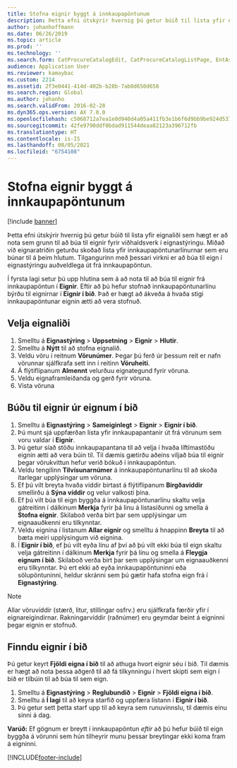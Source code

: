```yaml
---
title: Stofna eignir byggt á innkaupapöntunum
description: Þetta efni útskýrir hvernig þú getur búið til lista yfir eignaliði sem hægt er að nota sem grunn til að búa til eignir fyrir viðhaldsverk í eignastýringu.
author: johanhoffmann
ms.date: 06/26/2019
ms.topic: article
ms.prod: ''
ms.technology: ''
ms.search.form: CatProcureCatalogEdit, CatProcureCatalogListPage, EntAssetObjectItem, EntAssetPendingAssets
audience: Application User
ms.reviewer: kamaybac
ms.custom: 2214
ms.assetid: 2f3e0441-414d-402b-b28b-7ab0d650d658
ms.search.region: Global
ms.author: johanho
ms.search.validFrom: 2016-02-28
ms.dyn365.ops.version: AX 7.0.0
ms.openlocfilehash: c5068712a7ea1e0d940d4a05a411fb3e1b6f6d9bb9be924d5375b16676561ea1
ms.sourcegitcommit: 42fe9790ddf0bdad911544deaa82123a396712fb
ms.translationtype: HT
ms.contentlocale: is-IS
ms.lasthandoff: 08/05/2021
ms.locfileid: "6754108"
---
```

# <a name="create-assets-based-on-purchase-orders"></a>Stofna eignir byggt á innkaupapöntunum

[!include [banner](../../includes/banner.md)]

 

Þetta efni útskýrir hvernig þú getur búið til lista yfir eignaliði sem hægt er að nota sem grunn til að búa til eignir fyrir viðhaldsverk í eignastýringu. Miðað við eignaratriðin geturðu skoðað lista yfir innkaupapöntunarlínurnar sem eru búnar til á þeim hlutum. Tilgangurinn með þessari virkni er að búa til eign í eignastýringu auðveldlega út frá innkaupapöntun.

Í fyrsta lagi setur þú upp hlutina sem á að nota til að búa til eignir frá innkaupapöntun í **Eignir**. Eftir að þú hefur stofnað innkaupapöntunarlínu býrðu til eignirnar í **Eignir í bið**. Það er hægt að ákveða á hvaða stigi innkaupapöntunar eignin ætti að vera stofnuð.


## <a name="select-asset-items"></a>Velja eignaliði

1. Smelltu á **Eignastýring** > **Uppsetning** > **Eignir** > **Hlutir**.
2. Smelltu á **Nýtt** til að stofna eignalið.
3. Veldu vöru í reitnum **Vörunúmer**. Þegar þú ferð úr þessum reit er nafn vörunnar sjálfkrafa sett inn í reitinn **Vöruheiti**.
4. Á flýtiflipanum **Almennt** velurðuu eignategund fyrir vöruna.
5. Veldu eignaframleiðanda og gerð fyrir vöruna.
6. Vista vöruna


## <a name="create-assets-from-pending-assets"></a>Búðu til eignir úr eignum í bið

1. Smelltu á **Eignastýring** > **Sameiginlegt** > **Eignir** > **Eignir í bið**.
2. Þú munt sjá uppfærðan lista yfir innkaupapantanir út frá vörunum sem voru valdar í **Eignir**.
3. Þú getur síað stöðu innkaupapantana til að velja í hvaða líftímastöðu eignin ætti að vera búin til. Til dæmis gætirðu aðeins viljað búa til eignir þegar vörukvittun hefur verið bókuð í innkaupapöntun.
4. Veldu tengilinn **Tilvísunarnúmer** á innkaupapöntunarlínu til að skoða ítarlegar upplýsingar um vöruna.
5. Ef þú vilt breyta hvaða víddir birtast á flýtiflipanum **Birgðavíddir** smellirðu á **Sýna víddir** og velur valkosti þína.
6. Ef þú vilt búa til eign byggða á innkaupapöntunarlínu skaltu velja gátreitinn í dálkinum **Merkja** fyrir þá línu á listasíðunni og smella á **Stofna eignir**. Skilaboð verða birt þar sem upplýsingar um eignaauðkenni eru tilkynntar.
7. Veldu eignina í listanum **Allar eignir** og smelltu á hnappinn **Breyta** til að bæta meiri upplýsingum við eignina.
8. Í **Eignir í bið**, ef þú vilt eyða línu af því að þú vilt ekki búa til eign skaltu velja gátreitinn í dálkinum **Merkja** fyrir þá línu og smella á **Fleygja eignum í bið**. Skilaboð verða birt þar sem upplýsingar um eignaauðkenni eru tilkynntar. Þú ert ekki að eyða innkaupapöntuninni eða sölupöntuninni, heldur skránni sem þú gætir hafa stofna eign frá í **Eignastýring**.

>[!NOTE]
>Allar vöruvíddir (stærð, litur, stillingar osfrv.) eru sjálfkrafa færðir yfir í eignareigindirnar. Rakningarvíddir (raðnúmer) eru geymdar beint á eigninni þegar eignin er stofnuð.


## <a name="find-pending-assets"></a>Finndu eignir í bið

Þú getur keyrt **Fjöldi eigna í bið** til að athuga hvort eignir séu í bið. Til dæmis er hægt að nota þessa aðgerð til að fá tilkynningu í hvert skipti sem eign í bið er tilbúin til að búa til sem eign.

1. Smelltu á **Eignastýring** > **Reglubundið** > **Eignir** > **Fjöldi eigna í bið**.
2. Smelltu á **Í lagi** til að keyra starfið og uppfæra listann í **Eignir í bið**.
3. Þú getur sett þetta starf upp til að keyra sem runuvinnslu, til dæmis einu sinni á dag.

**Varúð:** Ef gögnum er breytt í innkaupapöntun *eftir* að þú hefur búið til eign byggða á vörunni sem hún tilheyrir munu þessar breytingar ekki koma fram á eigninni.


[!INCLUDE[footer-include](../../../includes/footer-banner.md)]